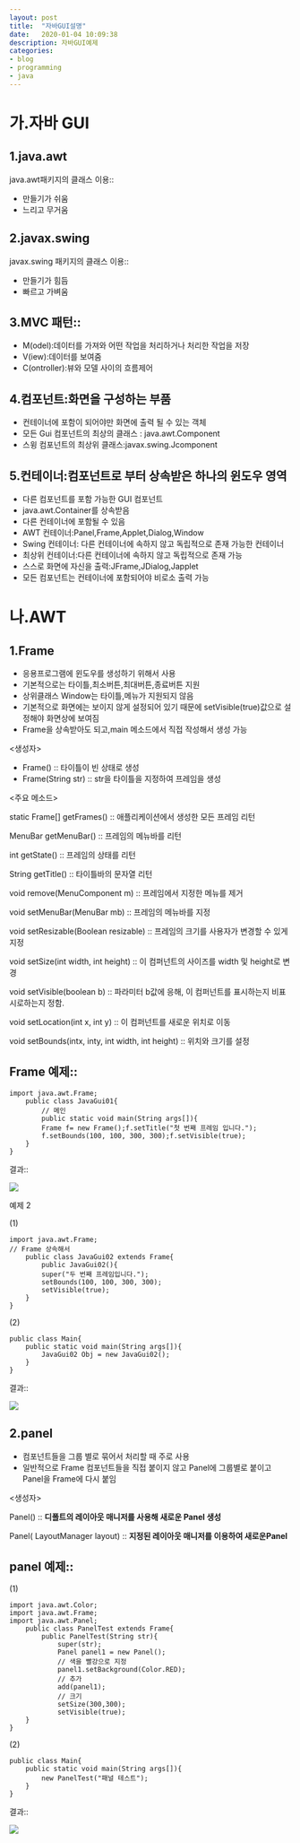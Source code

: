 ```yaml
---
layout: post
title:  "자바GUI설명"
date:   2020-01-04 10:09:38
description: 자바GUI예제
categories: 
- blog
- programming
- java
---
```


# 가.자바 GUI
## 1.java.awt
java.awt패키지의 클래스 이용::

-   만들기가 쉬움
-   느리고 무거움

## 2.javax.swing

javax.swing 패키지의 클래스 이용::

-   만들기가 힘듬
-   빠르고 가벼움

## 3.MVC 패턴::

-   M(odel):데이터를 가져와 어떤 작업을 처리하거나 처리한 작업을 저장
-   V(iew):데이터를 보여줌
-   C(ontroller):뷰와 모델 사이의 흐름제어

## 4.컴포넌트:화면을 구성하는 부품

-   컨테이너에 포함이 되어야만 화면에 출력 될 수 있는 객체
-   모든 Gui 컴포넌트의 최상의 클래스 : java.awt.Component
-   스윙 컴포넌트의 최상위 클래스:javax.swing.Jcomponent

## 5.컨테이너:컴포넌트로 부터 상속받은 하나의 윈도우 영역

-   다른 컴포넌트를 포함 가능한 GUI 컴포넌트
-   java.awt.Container를 상속받음
-   다른 컨테이너에 포함될 수 있음
-   AWT 컨테이너:Panel,Frame,Applet,Dialog,Window
-   Swing 컨테이너: 다른 컨테이너에 속하지 않고 독립적으로 존재 가능한 컨테이너
-   최상위 컨테이너:다른 컨테이너에 속하지 않고 독립적으로 존재 가능
-   스스로 화면에 자신을 출력:JFrame,JDialog,Japplet
-   모든 컴포넌트는 컨테이너에 포함되어야 비로소 출력 가능

# 나.AWT

## 1.Frame

-   응용프로그램에 윈도우를 생성하기 위해서 사용
-   기본적으로는 타이틀,최소버튼,최대버튼,종료버튼 지원
-   상위클래스 Window는 타이틀,메뉴가 지원되지 않음
-   기본적으로 화면에는 보이지 않게 설정되어 있기 때문에 setVisible(true)값으로 설정해야 화면상에 보여짐
-   Frame을 상속받아도 되고,main 메소드에서 직접 작성해서 생성 가능

<생성자>

-   Frame() :: 타이틀이 빈 상태로 생성
-   Frame(String str) :: str을 타이틀을 지정하여 프레임을 생성

<주요 메소드>

static Frame[] getFrames() :: 애플리케이션에서 생성한 모든 프레임 리턴

MenuBar getMenuBar() :: 프레임의 메뉴바를 리턴

int getState() :: 프레임의 상태를 리턴

String getTitle() :: 타이틀바의 문자열 리턴

void remove(MenuComponent m) :: 프레임에서 지정한 메뉴를 제거

void setMenuBar(MenuBar mb) :: 프레임의 메뉴바를 지정

void setResizable(Boolean resizable) :: 프레임의 크기를 사용자가 변경할 수 있게 지정

void setSize(int width, int height) :: 이 컴퍼넌트의 사이즈를 width 및 height로 변경

void setVisible(boolean b) :: 파라미터 b값에 응해, 이 컴퍼넌트를 표시하는지 비표시로하는지 정함.

void setLocation(int x, int y) :: 이 컴퍼넌트를 새로운 위치로 이동

void setBounds(intx, inty, int width, int height) :: 위치와 크기를 설정

## Frame 예제::

    import java.awt.Frame;
	    public class JavaGui01{
		    // 메인
		    public static void main(String args[]){
		    Frame f= new Frame();f.setTitle("첫 번째 프레임 입니다.");
		    f.setBounds(100, 100, 300, 300);f.setVisible(true);
	    }
    }
결과::


![](https://miro.medium.com/max/284/1*LGUYH6_dynDWvvjzvNkrnQ.png)

예제 2

(1)

    import java.awt.Frame;
    // Frame 상속해서
	    public class JavaGui02 extends Frame{
		    public JavaGui02(){
		    super("두 번째 프레임입니다.");
		    setBounds(100, 100, 300, 300);
		    setVisible(true);
	    }
    }
(2)

    public class Main{
	    public static void main(String args[]){
		    JavaGui02 Obj = new JavaGui02();
	    }
    }
결과::


![](https://miro.medium.com/max/286/1*QDu7jDxT07OpHH1pJ_E9AA.png)

## 2.panel

-   컴포넌트들을 그룹 별로 묶어서 처리할 때 주로 사용
-   일반적으로 Frame 컴포넌트들을 직접 붙이지 않고 Panel에 그룹별로 붙이고 Panel을 Frame에 다시 붙임

<생성자>

Panel() ::  **디폴트의 레이아웃 매니저를 사용해 새로운 Panel 생성**

Panel( LayoutManager layout) ::  **지정된 레이아웃 매니저를 이용하여 새로운Panel**

## panel 예제::

(1)

    import java.awt.Color;
    import java.awt.Frame;
    import java.awt.Panel;
	    public class PanelTest extends Frame{
		    public PanelTest(String str){
			    super(str);
			    Panel panel1 = new Panel();
			    // 색을 빨강으로 지정
			    panel1.setBackground(Color.RED);
			    // 추가
			    add(panel1);
			    // 크기
			    setSize(300,300);
			    setVisible(true);
		}
	}

(2)

    public class Main{
	    public static void main(String args[]){
		    new PanelTest("패널 테스트");
		}	
	}

결과::

![](https://miro.medium.com/max/284/1*K4GTQ5QHXood6MP11WSjUw.png)

